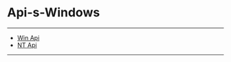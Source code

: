 # Api-s-Windows

----------------

- [Win Api](./WinApi/WinApi.md)
- [NT Api](./NTApi/NTApi.md)

----------------
